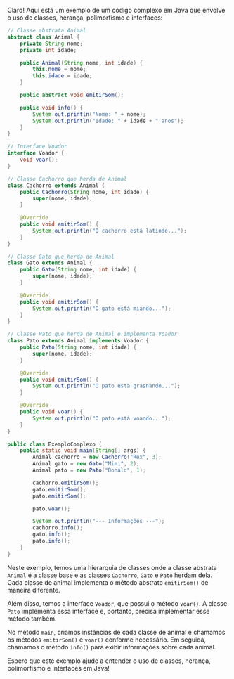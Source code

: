 Claro! Aqui está um exemplo de um código complexo em Java que envolve o uso de classes, herança, polimorfismo e interfaces:

```java
// Classe abstrata Animal
abstract class Animal {
    private String nome;
    private int idade;

    public Animal(String nome, int idade) {
        this.nome = nome;
        this.idade = idade;
    }

    public abstract void emitirSom();

    public void info() {
        System.out.println("Nome: " + nome);
        System.out.println("Idade: " + idade + " anos");
    }
}

// Interface Voador
interface Voador {
    void voar();
}

// Classe Cachorro que herda de Animal
class Cachorro extends Animal {
    public Cachorro(String nome, int idade) {
        super(nome, idade);
    }

    @Override
    public void emitirSom() {
        System.out.println("O cachorro está latindo...");
    }
}

// Classe Gato que herda de Animal
class Gato extends Animal {
    public Gato(String nome, int idade) {
        super(nome, idade);
    }

    @Override
    public void emitirSom() {
        System.out.println("O gato está miando...");
    }
}

// Classe Pato que herda de Animal e implementa Voador
class Pato extends Animal implements Voador {
    public Pato(String nome, int idade) {
        super(nome, idade);
    }

    @Override
    public void emitirSom() {
        System.out.println("O pato está grasnando...");
    }

    @Override
    public void voar() {
        System.out.println("O pato está voando...");
    }
}

public class ExemploComplexo {
    public static void main(String[] args) {
        Animal cachorro = new Cachorro("Rex", 3);
        Animal gato = new Gato("Mimi", 2);
        Animal pato = new Pato("Donald", 1);

        cachorro.emitirSom();
        gato.emitirSom();
        pato.emitirSom();

        pato.voar();

        System.out.println("--- Informações ---");
        cachorro.info();
        gato.info();
        pato.info();
    }
}
```

Neste exemplo, temos uma hierarquia de classes onde a classe abstrata `Animal` é a classe base e as classes `Cachorro`, `Gato` e `Pato` herdam dela. Cada classe de animal implementa o método abstrato `emitirSom()` de maneira diferente.

Além disso, temos a interface `Voador`, que possui o método `voar()`. A classe `Pato` implementa essa interface e, portanto, precisa implementar esse método também.

No método `main`, criamos instâncias de cada classe de animal e chamamos os métodos `emitirSom()` e `voar()` conforme necessário. Em seguida, chamamos o método `info()` para exibir informações sobre cada animal.

Espero que este exemplo ajude a entender o uso de classes, herança, polimorfismo e interfaces em Java!